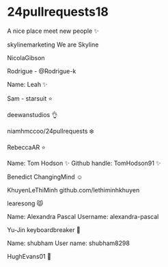 # 24pullrequests18
 
A nice place meet new people :sparkles:


skylinemarketing We are Skyline

NicolaGibson

Rodrigue - @Rodrigue-k

Name: Leah :sparkles:

Sam - starsuit :star:

deewanstudios  :ok_hand:

niamhmccoo/24pullrequests :snowflake:

RebeccaAR :star:

Name: Tom Hodson :sparkles:
Github handle: TomHodson91 :sparkles:

Benedict ChangingMind :relaxed:

KhuyenLeThiMinh github.com/lethiminhkhuyen

learesong :pouting_cat: 

Name: Alexandra Pascal Username: alexandra-pascal 

Yu-Jin keyboardbreaker :eggplant:


Name: shubham
User name: shubham8298


HughEvans01 :chicken:
